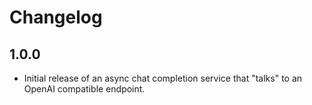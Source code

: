 # Changelog

## 1.0.0

- Initial release of an async chat completion service that "talks" to an OpenAI compatible endpoint.